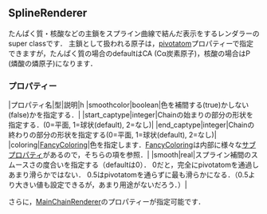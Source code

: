 ## SplineRenderer
たんぱく質・核酸などの主鎖をスプライン曲線で結んだ表示をするレンダラーのsuper classです．
主鎖として扱われる原子は，[pivotatom](../../../Ref/molstr/MainChainRenderer)プロパティーで指定できますが，たんぱく質の場合のdefaultはCA (Cα炭素原子)，核酸の場合はP (燐酸の燐原子)になります．


### プロパティー
|プロパティ名|型|説明|h
|smoothcolor|boolean|色を補間する(true)かしない(false)かを指定する．|
|start_captype|integer|Chainの始まりの部分の形状を指定する．(0=平面, 1=球状(default), 2=なし)|
|end_captype|integer|Chainの終わりの部分の形状を指定する(0=平面, 1=球状(default), 2=なし)|
|coloring|[FancyColoring](../../../Ref/molvis/FancyColoring)|色を指定します．[FancyColoring](../../../Ref/molvis/FancyColoring)は内部に様々な[サブプロパティ](../../../Ref/Property)があるので，そちらの項を参照．|
|smooth|real|スプライン補間のスムースさの度合いを指定する（defaultは0）． 0だと，完全にpivotatomを通過しあまり滑らかではない． 0.5はpivotatomを通らずに最も滑らかになる．（0.5より大きい値も設定できるが，あまり用途がないだろう．）|

さらに，[MainChainRenderer](../../../Ref/molstr/MainChainRenderer)のプロパティーが指定可能です．
